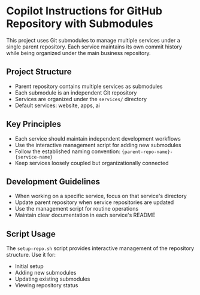 <!-- Use this file to provide workspace-specific custom instructions to Copilot. For more details, visit https://code.visualstudio.com/docs/copilot/copilot-customization#_use-a-githubcopilotinstructionsmd-file -->

# Copilot Instructions for GitHub Repository with Submodules

This project uses Git submodules to manage multiple services under a single parent repository. Each service maintains its own commit history while being organized under the main business repository.

## Project Structure
- Parent repository contains multiple services as submodules
- Each submodule is an independent Git repository
- Services are organized under the `services/` directory
- Default services: website, apps, ai

## Key Principles
- Each service should maintain independent development workflows
- Use the interactive management script for adding new submodules
- Follow the established naming convention: `{parent-repo-name}-{service-name}`
- Keep services loosely coupled but organizationally connected

## Development Guidelines
- When working on a specific service, focus on that service's directory
- Update parent repository when service repositories are updated
- Use the management script for routine operations
- Maintain clear documentation in each service's README

## Script Usage
The `setup-repo.sh` script provides interactive management of the repository structure. Use it for:
- Initial setup
- Adding new submodules
- Updating existing submodules
- Viewing repository status
